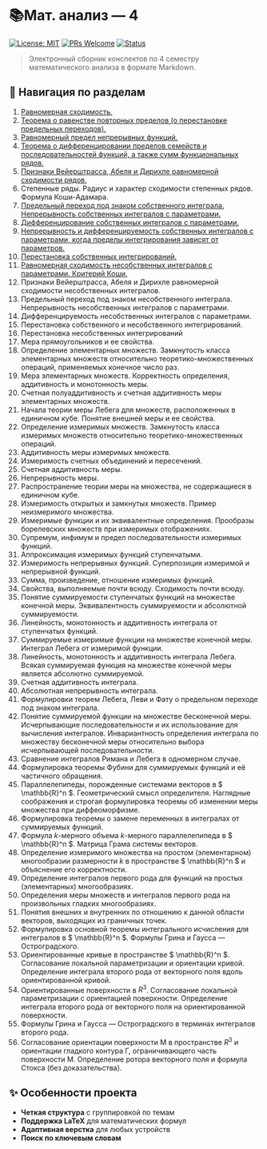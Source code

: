 # 📚Мат. анализ — 4

[![License: MIT](https://img.shields.io/badge/License-MIT-yellow.svg)](https://opensource.org/licenses/MIT)
[![PRs Welcome](https://img.shields.io/badge/PRs-welcome-brightgreen.svg)](https://github.com/t-puzanov/calculus-4/pulls)
[![Status](https://img.shields.io/badge/Status-WIP-orange.svg)](#)

> Электронный сборник конспектов по 4 семестру математического анализа в формате Markdown.

## 🧭 Навигация по разделам

1. [Равномерная сходимость.](./articles/uniform_convergence.md)
2. [Теорема о равенстве повторных пределов (о перестановке предельных переходов).](./articles/iterated_limits.md)
3. [Равномерный предел непрерывных функций.](./articles/limit_continuity.md)
4. [Теорема о дифференцировании пределов семейств и последовательностей функций, а также сумм функциональных рядов.](./articles/differentiation_of_limits.md)
5. [Признаки Вейерштрасса, Абеля и Дирихле равномерной сходимости рядов.](./articles/сonvergence_tests_for_series.md)
6. Степенные ряды. Радиус и характер сходимости степенных рядов. Формула Коши-Адамара.
7. [Предельный переход под знаком собственного интеграла. Непрерывность собственных интегралов с параметрами.](./articles/limits_of_proper_integral.md)
8. [Дифференцирование собственных интегралов с параметрами.](./articles/diff_of_proper_integral_1.md)
9. [Непрерывность и дифференцируемость собственных интегралов с параметрами, когда пределы интегрирования зависят от параметров.](./articles/diff_of_proper_integral_2.md)
10. [Перестановка собственных интегрирований.](./articles/permutation_of_proper_int.md)
11. [Равномерная сходимость несобственных интегралов с параметрами. Критерий Коши.](./articles/improper_integrals_uniform_convergence.md)
12. Признаки Вейерштрасса, Абеля и Дирихле равномерной сходимости несобственных интегралов.
13. Предельный переход под знаком несобственного интеграла. Непрерывность несобственных интегралов с параметрами.
14. Дифференцируемость несобственных интегралов с параметрами.
15. Перестановка собственного и несобственного интегрирований.
16. Перестановка несобственных интегрирований
17. Мера прямоугольников и ее свойства.
18. Определение элементарных множеств. Замкнутость класса элементарных множеств относительно теоретико-множественных операций, применяемых конечное число раз.
19. Мера элементарных множеств. Корректность определения, аддитивность и монотонность меры.
20. Счетная полуаддитивность и счетная аддитивность меры элементарных множеств.
21. Начала теории меры Лебега для множеств, расположенных в единичном кубе. Понятие внешней меры и ее свойства.
22. Определение измеримых множеств. Замкнутость класса измеримых множеств относительно теоретико-множественных операций.
23. Аддитивность меры измеримых множеств.
24. Измеримость счетных объединений и пересечений.
25. Счетная аддитивность меры.
26. Непрерывность меры.
27. Распространение теории меры на множества, не содержащиеся в единичном кубе.
28. Измеримость открытых и замкнутых множеств. Пример неизмеримого множества.
29. Измеримые функции и их эквивалентные определения. Прообразы борелевских множеств при измеримых отображениях.
30. Супремум, инфимум и предел последовательности измеримых функций.
31. Аппроксимация измеримых функций ступенчатыми.
32. Измеримость непрерывных функций. Суперпозиция измеримой и непрерывной функций.
33. Сумма, произведение, отношение измеримых функций.
34. Свойства, выполняемые почти всюду. Сходимость почти всюду.
35. Понятие суммируемости ступенчатых функций на множестве конечной меры. Эквивалентность суммируемости и абсолютной суммируемости.
36. Линейность, монотонность и аддитивность интеграла от ступенчатых функций.
37. Суммируемые измеримые функции на множестве конечной меры. Интеграл Лебега от измеримой функции.
38. Линейность, монотонность и аддитивность интеграла Лебега. Всякая суммируемая функция на множестве конечной меры является абсолютно суммируемой.
39. Счетная аддитивность интеграла.
40. Абсолютная непрерывность интеграла.
41. Формулировки теорем Лебега, Леви и Фату о предельном переходе под знаком интеграла.
42. Понятие суммируемой функции на множестве бесконечной меры. Исчерпывающие последовательности и их использование для вычисления интегралов. Инвариантность определения интеграла по множеству бесконечной меры относительно выбора исчерпывающей последовательности.
43. Сравнение интегралов Римана и Лебега в одномерном случае.
44. Формулировка теоремы Фубини для суммируемых функций и её частичного обращения.
45. Параллелепипеды, порожденные системами векторов в $ \mathbb{R}^n $. Геометрический смысл определителя. Наглядные соображения и строгая формулировка теоремы об изменении меры множества при диффеоморфизме.
46. Формулировка теоремы о замене переменных в интегралах от суммируемых функций.
47. Формула $k$-мерного объема $k$-мерного параллелепипеда в $ \mathbb{R}^n $. Матрица Грама системы векторов.
48. Определение измеримого множества на простом (элементарном) многообразии размерности $k$ в пространстве $ \mathbb{R}^n $ и объяснение его корректности.
49. Определение интегралов первого рода для функций на простых (элементарных) многообразиях.
50. Определения меры множеств и интегралов первого рода на произвольных гладких многообразиях.
51. Понятия внешних и внутренних по отношению к данной области векторов, выходящих из граничных точек.
52. Формулировка основной теоремы интегрального исчисления для интегралов в $ \mathbb{R}^n $. Формулы Грина и Гаусса — Остроградского.
53. Ориентированные кривые в пространстве $ \mathbb{R}^n $. Согласование локальной параметризации и ориентации кривой. Определение интеграла второго рода от векторного поля вдоль ориентированной кривой.
54. Ориентированные поверхности в $R^3$. Согласование локальной параметризации с ориентацией поверхности. Определение интеграла второго рода от векторного поля на ориентированной поверхности.
55. Формулы Грина и Гаусса — Остроградского в терминах интегралов второго рода.
56. Согласование ориентации поверхности M в пространстве $R^3$ и ориентации гладкого контура Γ, ограничивающего часть поверхности M. Определение ротора векторного поля и формула Стокса (без доказательства).

## ✨ Особенности проекта
- **Четкая структура** с группировкой по темам
- **Поддержка LaTeX** для математических формул
- **Адаптивная верстка** для любых устройств
- **Поиск по ключевым словам**
